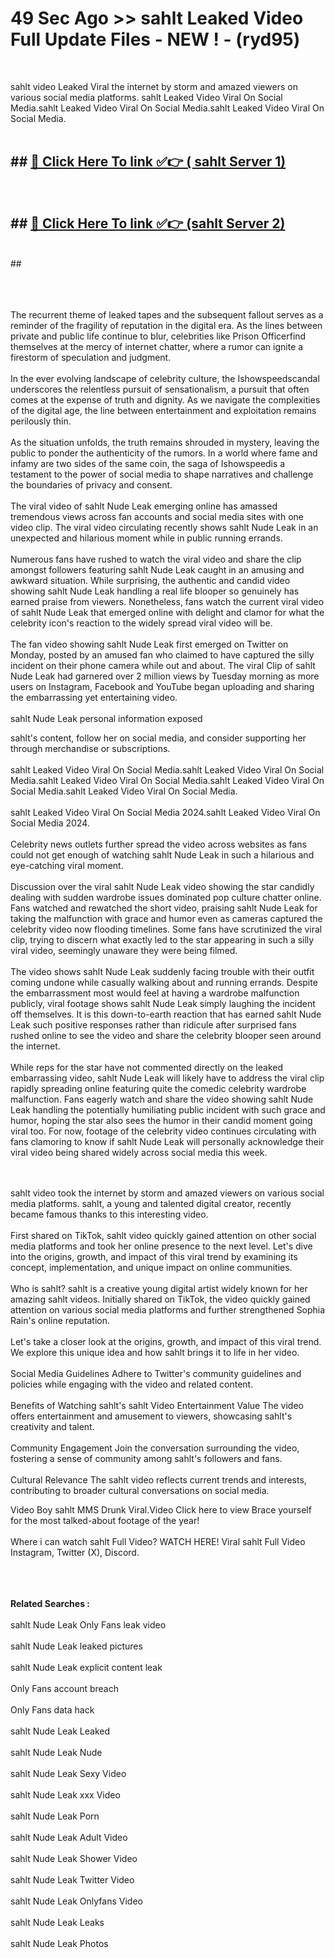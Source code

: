 # 49 Sec Ago >> sahlt Leaked Video Full Update Files - NEW ! - (ryd95) <br>
<br>

sahlt video Leaked Viral the internet by storm and amazed viewers on various social media platforms. sahlt Leaked Video Viral On Social Media.sahlt Leaked Video Viral On Social Media.sahlt Leaked Video Viral On Social Media.<br>
 <br>

## ##  <a href="https://clipsfans.site?title=sahlt&ref=gitt">🔴 Click Here To link ✅👉 ( sahlt Server 1)</a><br>
  <br>

##  ##  <a href="https://clipsfans.site?title=sahlt&ref=gitt">🔴 Click Here To link ✅👉 (sahlt  Server 2)</a><br>
  <br>
  ##


  <br>

  <br>

<br><br>
The recurrent theme of leaked tapes and the subsequent fallout serves as a reminder of the fragility of reputation in the digital era. As the lines between private and public life continue to blur, celebrities like Prison Officerfind themselves at the mercy of internet chatter, where a rumor can ignite a firestorm of speculation and judgment.
<br><br>
In the ever evolving landscape of celebrity culture, the Ishowspeedscandal underscores the relentless pursuit of sensationalism, a pursuit that often comes at the expense of truth and dignity. As we navigate the complexities of the digital age, the line between entertainment and exploitation remains perilously thin.
<br><br>
As the situation unfolds, the truth remains shrouded in mystery, leaving the public to ponder the authenticity of the rumors. In a world where fame and infamy are two sides of the same coin, the saga of Ishowspeedis a testament to the power of social media to shape narratives and challenge the boundaries of privacy and consent.
<br><br>
The viral video of sahlt Nude Leak emerging online has amassed tremendous views across fan accounts and social media sites with one video clip. The viral video circulating recently shows sahlt Nude Leak in an unexpected and hilarious moment while in public running errands.
<br><br>
Numerous fans have rushed to watch the viral video and share the clip amongst followers featuring sahlt Nude Leak caught in an amusing and awkward situation. While surprising, the authentic and candid video showing sahlt Nude Leak handling a real life blooper so genuinely has earned praise from viewers. Nonetheless, fans watch the current viral video of sahlt Nude Leak that emerged online with delight and clamor for what the celebrity icon's reaction to the widely spread viral video will be.
<br><br>
The fan video showing sahlt Nude Leak first emerged on Twitter on Monday, posted by an amused fan who claimed to have captured the silly incident on their phone camera while out and about. The viral Clip of sahlt Nude Leak had garnered over 2 million views by Tuesday morning as more users on Instagram, Facebook and YouTube began uploading and sharing the embarrassing yet entertaining video.
<br><br>
sahlt Nude Leak personal information exposed


sahlt's content, follow her on social media, and consider supporting her through merchandise or subscriptions.
<br><br>
sahlt Leaked Video Viral On Social Media.sahlt Leaked Video Viral On Social Media.sahlt Leaked Video Viral On Social Media.sahlt Leaked Video Viral On Social Media.sahlt Leaked Video Viral On Social Media.
<br><br>
sahlt Leaked Video Viral On Social Media 2024.sahlt Leaked Video Viral On Social Media 2024.
<br><br>
Celebrity news outlets further spread the video across websites as fans could not get enough of watching sahlt Nude Leak in such a hilarious and eye-catching viral moment.
<br><br>
Discussion over the viral sahlt Nude Leak video showing the star candidly dealing with sudden wardrobe issues dominated pop culture chatter online. Fans watched and rewatched the short video, praising sahlt Nude Leak for taking the malfunction with grace and humor even as cameras captured the celebrity video now flooding timelines. Some fans have scrutinized the viral clip, trying to discern what exactly led to the star appearing in such a silly viral video, seemingly unaware they were being filmed.
<br><br>
The video shows sahlt Nude Leak suddenly facing trouble with their outfit coming undone while casually walking about and running errands. Despite the embarrassment most would feel at having a wardrobe malfunction publicly, viral footage shows sahlt Nude Leak simply laughing the incident off themselves. It is this down-to-earth reaction that has earned sahlt Nude Leak such positive responses rather than ridicule after surprised fans rushed online to see the video and share the celebrity blooper seen around the internet.
<br><br>
While reps for the star have not commented directly on the leaked embarrassing video, sahlt Nude Leak will likely have to address the viral clip rapidly spreading online featuring quite the comedic celebrity wardrobe malfunction. Fans eagerly watch and share the video showing sahlt Nude Leak handling the potentially humiliating public incident with such grace and humor, hoping the star also sees the humor in their candid moment going viral too. For now, footage of the celebrity video continues circulating with fans clamoring to know if sahlt Nude Leak will personally acknowledge their viral video being shared widely across social media this week.


<br><br>
sahlt video took the internet by storm and amazed viewers on various social media platforms. sahlt, a young and talented digital creator, recently became famous thanks to this interesting video.
<br><br>
First shared on TikTok, sahlt video quickly gained attention on other social media platforms and took her online presence to the next level. Let's dive into the origins, growth, and impact of this viral trend by examining its concept, implementation, and unique impact on online communities.
<br><br>
Who is sahlt? sahlt is a creative young digital artist widely known for her amazing sahlt videos. Initially shared on TikTok, the video quickly gained attention on various social media platforms and further strengthened Sophia Rain's online reputation.
<br><br>
Let's take a closer look at the origins, growth, and impact of this viral trend. We explore this unique idea and how sahlt brings it to life in her video.
<br><br>
Social Media Guidelines Adhere to Twitter's community guidelines and policies while engaging with the video and related content.
<br><br>
Benefits of Watching sahlt's sahlt Video Entertainment Value The video offers entertainment and amusement to viewers, showcasing sahlt's creativity and talent.
<br><br>
Community Engagement Join the conversation surrounding the video, fostering a sense of community among sahlt's followers and fans.
<br><br>
Cultural Relevance The sahlt video reflects current trends and interests, contributing to broader cultural conversations on social media.

Video Boy sahlt MMS Drunk Viral.Video Click here to view Brace yourself for the most talked-about footage of the year!
<br><br>
Where i can watch sahlt Full Video? WATCH HERE! Viral sahlt Full Video Instagram, Twitter (X), Discord.
<br><br>

<br><br>
<strong>Related Searches :</strong>
<br><br>
sahlt Nude Leak Only Fans leak video
<br><br>
sahlt Nude Leak leaked pictures
<br><br>
sahlt Nude Leak explicit content leak
<br><br>
Only Fans account breach
<br><br>
Only Fans data hack
<br><br>
sahlt Nude Leak Leaked
<br><br>
sahlt Nude Leak Nude
<br><br>
sahlt Nude Leak Sexy Video
<br><br>
sahlt Nude Leak xxx Video
<br><br>
sahlt Nude Leak Porn
<br><br>
sahlt Nude Leak Adult Video
<br><br>
sahlt Nude Leak Shower Video
<br><br>
sahlt Nude Leak Twitter Video
<br><br>
sahlt Nude Leak Onlyfans Video
<br><br>
sahlt Nude Leak Leaks
<br><br>
sahlt Nude Leak Photos